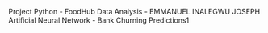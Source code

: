 Project Python - FoodHub Data Analysis - EMMANUEL INALEGWU JOSEPH
Artificial Neural Network - Bank Churning Predictions1
